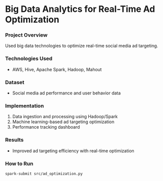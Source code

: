 # Big Data Analytics for Real-Time Ad Optimization

### Project Overview
Used big data technologies to optimize real-time social media ad targeting.

### Technologies Used
- AWS, Hive, Apache Spark, Hadoop, Mahout

### Dataset
- Social media ad performance and user behavior data

### Implementation
1. Data ingestion and processing using Hadoop/Spark
2. Machine learning-based ad targeting optimization
3. Performance tracking dashboard

### Results
- Improved ad targeting efficiency with real-time optimization

### How to Run
```
spark-submit src/ad_optimization.py
```
